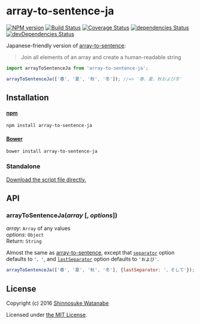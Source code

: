 # array-to-sentence-ja

[![NPM version](https://img.shields.io/npm/v/array-to-sentence-ja.svg)](https://www.npmjs.com/package/array-to-sentence-ja)
[![Build Status](https://travis-ci.org/shinnn/array-to-sentence-ja.svg?branch=master)](https://travis-ci.org/shinnn/array-to-sentence-ja)
[![Coverage Status](https://img.shields.io/coveralls/shinnn/array-to-sentence-ja.svg)](https://coveralls.io/github/shinnn/array-to-sentence-ja?branch=master)
[![dependencies Status](https://david-dm.org/shinnn/array-to-sentence-ja/status.svg)](https://david-dm.org/shinnn/array-to-sentence-ja)
[![devDependencies Status](https://david-dm.org/shinnn/array-to-sentence-ja/dev-status.svg)](https://david-dm.org/shinnn/array-to-sentence-ja?type=dev)

Japanese-friendly version of [array-to-sentence](https://github.com/shinnn/array-to-sentence):

> Join all elements of an array and create a human-readable string

```javascript
import arrayToSentenceJa from 'array-to-sentence-ja';

arrayToSentenceJa(['春', '夏', '秋', '冬']); //=> '春、夏、秋および冬'
```

## Installation

#### [npm](https://www.npmjs.com/)

```
npm install array-to-sentence-ja
```

#### [Bower](http://bower.io/)

```
bower install array-to-sentence-ja
```

### Standalone

[Download the script file directly.](https://raw.githubusercontent.com/shinnn/array-to-sentence-ja/master/browser.js)

## API

### arrayToSentenceJa(*array* [, *options*])

*array*: `Array` of any values  
*options*: `Object`  
Return: `String`

Almost the same as [array-to-sentence](https://github.com/shinnn/array-to-sentence#arraytosentencearray--options), except that [`separator`](https://github.com/shinnn/array-to-sentence#optionsseparator) option defaults to `'、'`, and [`lastSeparator`](https://github.com/shinnn/array-to-sentence#optionslastseparator) option defaults to `'および'`.

```javascript
arrayToSentenceJa(['春', '夏', '秋', '冬'], {lastSeparator: '、そして'}); //=> '春、夏、秋、そして冬'
```
## License

Copyright (c) 2016 [Shinnosuke Watanabe](https://github.com/shinnn)

Licensed under [the MIT License](./LICENSE).
